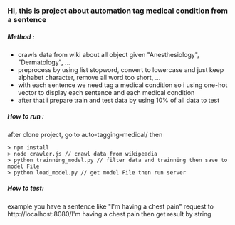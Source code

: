 ### Hi, this is project about automation tag medical condition from a sentence

##### Method :
* crawls data from wiki about all object given "Anesthesiology", "Dermatology", ...
* preprocess by using list stopword, convert to lowercase and just keep alphabet character, remove all word too short, ...
* with each sentence we need tag a medical condition so i using one-hot vector to display each sentence and each medical condition
* after that i prepare train and test data by using 10% of all data to test
##### How to run :
after clone project, go to auto-tagging-medical/ then
```
> npm install
> node crawler.js // crawl data from wikipeadia
> python trainning_model.py // filter data and trainning then save to model File
> python load_model.py // get model File then run server
```
##### How to test:
example you have a sentence like "I'm having a chest pain"
request to http://localhost:8080/I'm having a chest pain
then get result by string
